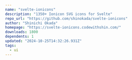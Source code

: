 ```yaml
---
name: "svelte-ionicons"
description: "1350+ Ionicon SVG icons for Svelte"
repo_url: "https://github.com/shinokada/svelte-ionicons"
author: "Shinichi Okada"
homepage: "https://svelte-ionicons.codewithshin.com/"
downloads: 1800
dependents: 1
updated: "2024-10-25T14:32:26.931Z"
tags: 
  - ui
---
```


